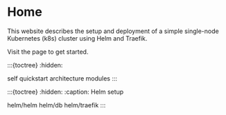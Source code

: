 # Home

This website describes the setup and deployment of a simple single-node Kubernetes (k8s) cluster using Helm and Traefik.

Visit the [](quickstart.md) page to get started.

:::{toctree}
:hidden:

self
quickstart
architecture
modules
:::

:::{toctree}
:hidden:
:caption: Helm setup

helm/helm
helm/db
helm/traefik
:::